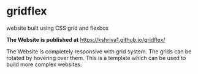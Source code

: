 # gridflex
website built using CSS grid and flexbox

**The Website is published at** https://kshriva1.github.io/gridflex/

The Website is completely responsive with grid system. The grids can be rotated by hovering over them. This is a template which can be used to build more complex websites.
